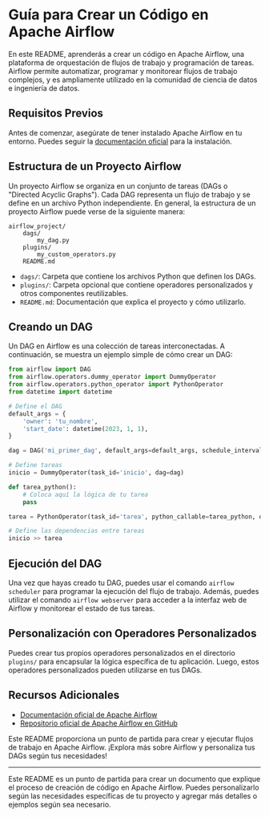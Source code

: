 
# Guía para Crear un Código en Apache Airflow

En este README, aprenderás a crear un código en Apache Airflow, una plataforma de orquestación de flujos de trabajo y programación de tareas. Airflow permite automatizar, programar y monitorear flujos de trabajo complejos, y es ampliamente utilizado en la comunidad de ciencia de datos e ingeniería de datos. 

## Requisitos Previos

Antes de comenzar, asegúrate de tener instalado Apache Airflow en tu entorno. Puedes seguir la [documentación oficial](https://airflow.apache.org/docs/stable/installation.html) para la instalación.

## Estructura de un Proyecto Airflow

Un proyecto Airflow se organiza en un conjunto de tareas (DAGs o "Directed Acyclic Graphs"). Cada DAG representa un flujo de trabajo y se define en un archivo Python independiente. En general, la estructura de un proyecto Airflow puede verse de la siguiente manera:

```
airflow_project/
    dags/
        my_dag.py
    plugins/
        my_custom_operators.py
    README.md
```

- `dags/`: Carpeta que contiene los archivos Python que definen los DAGs.
- `plugins/`: Carpeta opcional que contiene operadores personalizados y otros componentes reutilizables.
- `README.md`: Documentación que explica el proyecto y cómo utilizarlo.

## Creando un DAG

Un DAG en Airflow es una colección de tareas interconectadas. A continuación, se muestra un ejemplo simple de cómo crear un DAG:

```python
from airflow import DAG
from airflow.operators.dummy_operator import DummyOperator
from airflow.operators.python_operator import PythonOperator
from datetime import datetime

# Define el DAG
default_args = {
    'owner': 'tu_nombre',
    'start_date': datetime(2023, 1, 1),
}

dag = DAG('mi_primer_dag', default_args=default_args, schedule_interval='@daily')

# Define tareas
inicio = DummyOperator(task_id='inicio', dag=dag)

def tarea_python():
    # Coloca aquí la lógica de tu tarea
    pass

tarea = PythonOperator(task_id='tarea', python_callable=tarea_python, dag=dag)

# Define las dependencias entre tareas
inicio >> tarea
```

## Ejecución del DAG

Una vez que hayas creado tu DAG, puedes usar el comando `airflow scheduler` para programar la ejecución del flujo de trabajo. Además, puedes utilizar el comando `airflow webserver` para acceder a la interfaz web de Airflow y monitorear el estado de tus tareas.

## Personalización con Operadores Personalizados

Puedes crear tus propios operadores personalizados en el directorio `plugins/` para encapsular la lógica específica de tu aplicación. Luego, estos operadores personalizados pueden utilizarse en tus DAGs.

## Recursos Adicionales

- [Documentación oficial de Apache Airflow](https://airflow.apache.org/docs/stable/)
- [Repositorio oficial de Apache Airflow en GitHub](https://github.com/apache/airflow)

Este README proporciona un punto de partida para crear y ejecutar flujos de trabajo en Apache Airflow. ¡Explora más sobre Airflow y personaliza tus DAGs según tus necesidades!

---

Este README es un punto de partida para crear un documento que explique el proceso de creación de código en Apache Airflow. Puedes personalizarlo según las necesidades específicas de tu proyecto y agregar más detalles o ejemplos según sea necesario.
